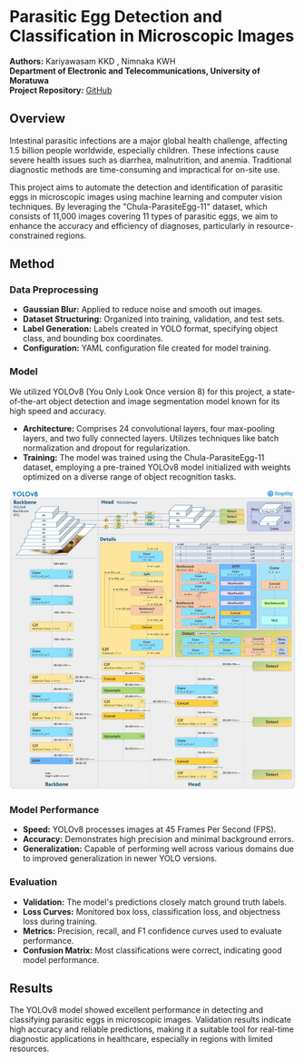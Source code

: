 # Parasitic Egg Detection and Classification in Microscopic Images

**Authors:** Kariyawasam KKD , Nimnaka KWH  
**Department of Electronic and Telecommunications, University of Moratuwa**  
**Project Repository:** [GitHub](https://github.com/KavinduKariyawasam/Parasitic-Egg-Detection)

## Overview

Intestinal parasitic infections are a major global health challenge, affecting 1.5 billion people worldwide, especially children. These infections cause severe health issues such as diarrhea, malnutrition, and anemia. Traditional diagnostic methods are time-consuming and impractical for on-site use.

This project aims to automate the detection and identification of parasitic eggs in microscopic images using machine learning and computer vision techniques. By leveraging the "Chula-ParasiteEgg-11" dataset, which consists of 11,000 images covering 11 types of parasitic eggs, we aim to enhance the accuracy and efficiency of diagnoses, particularly in resource-constrained regions.

## Method

### Data Preprocessing
- **Gaussian Blur:** Applied to reduce noise and smooth out images.
- **Dataset Structuring:** Organized into training, validation, and test sets.
- **Label Generation:** Labels created in YOLO format, specifying object class, and bounding box coordinates.
- **Configuration:** YAML configuration file created for model training.

### Model
We utilized YOLOv8 (You Only Look Once version 8) for this project, a state-of-the-art object detection and image segmentation model known for its high speed and accuracy.

- **Architecture:** Comprises 24 convolutional layers, four max-pooling layers, and two fully connected layers. Utilizes techniques like batch normalization and dropout for regularization.
- **Training:** The model was trained using the Chula-ParasiteEgg-11 dataset, employing a pre-trained YOLOv8 model initialized with weights optimized on a diverse range of object recognition tasks.

![YOLOv8 Architecture](/images/architecture_yolo_v8.jpg)

### Model Performance
- **Speed:** YOLOv8 processes images at 45 Frames Per Second (FPS).
- **Accuracy:** Demonstrates high precision and minimal background errors.
- **Generalization:** Capable of performing well across various domains due to improved generalization in newer YOLO versions.

### Evaluation
- **Validation:** The model's predictions closely match ground truth labels.
- **Loss Curves:** Monitored box loss, classification loss, and objectness loss during training.
- **Metrics:** Precision, recall, and F1 confidence curves used to evaluate performance.
- **Confusion Matrix:** Most classifications were correct, indicating good model performance.

## Results

The YOLOv8 model showed excellent performance in detecting and classifying parasitic eggs in microscopic images. Validation results indicate high accuracy and reliable predictions, making it a suitable tool for real-time diagnostic applications in healthcare, especially in regions with limited resources.
